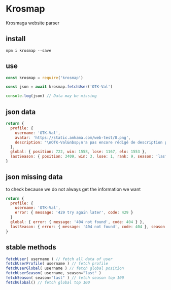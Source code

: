# Krosmap

Krosmaga website parser

## install

```
npm i krosmap --save
```

## use

```js
const krosmap = require('krosmap')

const json = await krosmap.fetchUser('OTK-Val')

console.log(json) // Data may be missing
```

## json data

```js
return {
  profile: {
    username: 'OTK-Val',
    avatar: 'https://static.ankama.com/web-test/0.png',
    description: "\nOTK-Val&nbsp;n'a pas encore rédigé de description personnalisée"
  },
  global: { position: 722, win: 1558, lose: 1167, elo: 1553 },
  lastSeason: { position: 3409, win: 3, lose: 1, rank: 9, season: 'last' }
}
```

## json missing data

to check because we do not always get the information we want

```js
return {
  profile: {
    username: 'OTK-Val',
    error: { message: '429 try again later', code: 429 }
  }
  global: { error: { message: '404 not found', code: 404 } },
  lastSeason: { error: { message: '404 not found', code: 404 }, season: 'last' }
}
```

## stable methods

```js
fetchUser( username ) // fetch all data of user
fetchUserProfile( username ) // fetch profile
fetchUserGlobal( username ) // fetch global position
fetchUserSeason( username, season="last" )
fetchSeason( season="last" ) // fetch season top 100
fetchGlobal() // fetch global top 100
```